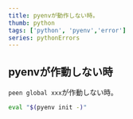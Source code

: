 ```yaml
---
title: pyenvが動作しない時。
thumb: python
tags: ['python', 'pyenv','error']
series: pythonErrors
---
```




## pyenvが作動しない時

`peen global xxx`が作動しない時。

```bash
eval "$(pyenv init -)"
```

